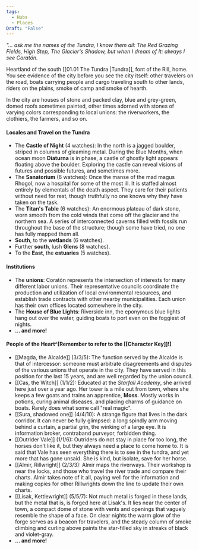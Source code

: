 ```yaml
---
tags:
  - Hubs
  - Places
Draft: "False"
---
```



*"... ask me the names of the Tundra, I know them all: The Red Grazing Fields, High Step, The Glacier's Shadow, but when I dream of It: always I see Coratón.* 

Heartland of the south [[01.01 The Tundra |Tundra]], font of the Rill, home. You see evidence of the city before you see the city itself: other travelers on the road, boats carrying people and cargo traveling south to other lands, riders on the plains, smoke of camp and smoke of hearth. 

In the city are houses of stone and packed clay, blue and grey-green, domed roofs sometimes painted, other times adorned with stones of varying colors corresponding to local unions: the riverworkers, the clothiers, the farmers, and so on. 

####  Locales and Travel on the Tundra
- The **Castle of Night** (4 watches): In the north is a jagged boulder, striped in columns of gleaming metal. During the Blue Months, when ocean moon **Diaturna** is in phase, a castle of ghostly light appears floating above the boulder. Exploring the castle can reveal visions of futures and possible futures, and sometimes more. 
- The **Sanatorium** (6 watches):  Once the manse of the mad magus Rhogol, now a hospital for some of the most ill. It is staffed almost entirely by elementals of the death aspect. They care for their patients without need for rest, though truthfully no one knows why they have taken on the task. 
- The **Titan's Table** (6 watches): An enormous plateau of dark stone, worn smooth from the cold winds that come off the glacier and the northern sea. A series of interconnected caverns filled with fossils run throughout the base of the structure; though some have tried, no one has fully mapped them all. 
- **South**, to the **wetlands** (6 watches).
- Further **south**, lush **Glens** (8 watches).
- To the **East**, the **estuaries** (5 watches).
#### Institutions
- The **unions**: Coratón represents the intersection of interests for many different labor unions. Their representative councils coordinate the production and utilization of local environmental resources, and establish trade contracts with other nearby municipalities. Each union has their own offices located somewhere in the city. 
- The **House of Blue Lights**: Riverside inn, the eponymous blue lights hang out over the water, guiding boats to port even on the foggiest of nights. 
- **... and more!** 

#### People of the Heart^[Remember to refer to the [[Character Key]]!]
- [[Magda, the Alcalde]] (3/3/5): The function served by the Alcalde is that of intercessor: someone must arbitrate disagreements and disputes of the various unions that operate in the city. They have served in this position for the last 15 years, and are well regarded by the union council. 
- [[Cas, the Witch]] (1/1/2): Educated at the *Starfall Academy*, she arrived here just over a year ago.  Her tower is a mile out from town, where she keeps a few goats and trains an apprentice, **Moss**. Mostly works in potions, curing animal diseases, and placing charms of guidance on boats. Rarely does what some call "real magic". 
- [[Sura, shadowed one]] (4/4/10): A strange figure that lives in the dark corridor. It can never be fully glimpsed: a long spindly arm moving behind a curtain, a partial grin, the winking of a large eye. It is information broker, contraband purveyor, forbidden thing. 
- [[Outrider Vale]] (1/1/6):  Outriders do not stay in place for too long, the horses don’t like it, but they always need a place to come home to. It is said that Vale has seen everything there is to see in the tundra, and yet more that has gone unsaid. She is kind, but isolate, save for her horse. 
- [[Almir, Rillwright]] (2/3/3): Almir maps the riverways. Their workshop is near the locks, and those who travel the river trade and compare their charts. Almir takes note of it all, paying well for the information and making copies for other Rillwrights down the line to update their own charts.
- [[Lisak, Kettlewright]] (5/5/7): Not much metal is forged in these lands, but the metal that is, is forged here at Lisak's. It lies near the center of town, a compact dome of stone with vents and openings that vaguely resemble the shape of a face. On clear nights the warm glow of the forge serves as a beacon for travelers, and the steady column of smoke climbing and curling above paints the star-filled sky in streaks of black and violet-gray. 
- **... and more!**


